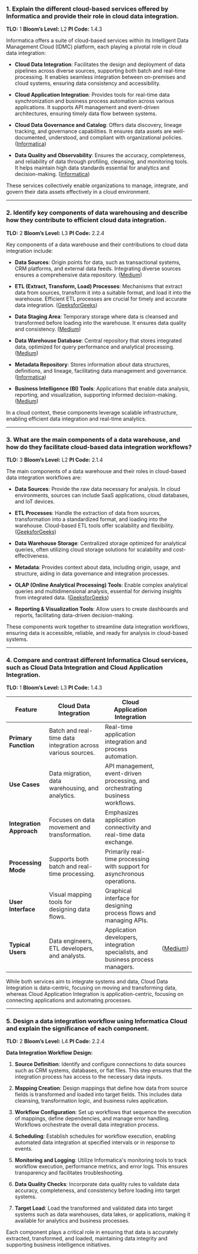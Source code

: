

### **1. Explain the different cloud-based services offered by Informatica and provide their role in cloud data integration.**

**TLO:** 1
**Bloom’s Level:** L2
**PI Code:** 1.4.3

Informatica offers a suite of cloud-based services within its Intelligent Data Management Cloud (IDMC) platform, each playing a pivotal role in cloud data integration:

* **Cloud Data Integration**: Facilitates the design and deployment of data pipelines across diverse sources, supporting both batch and real-time processing. It enables seamless integration between on-premises and cloud systems, ensuring data consistency and accessibility.&#x20;

* **Cloud Application Integration**: Provides tools for real-time data synchronization and business process automation across various applications. It supports API management and event-driven architectures, ensuring timely data flow between systems.&#x20;

* **Cloud Data Governance and Catalog**: Offers data discovery, lineage tracking, and governance capabilities. It ensures data assets are well-documented, understood, and compliant with organizational policies. ([Informatica][1])

* **Data Quality and Observability**: Ensures the accuracy, completeness, and reliability of data through profiling, cleansing, and monitoring tools. It helps maintain high data standards essential for analytics and decision-making. ([Informatica][2])

These services collectively enable organizations to manage, integrate, and govern their data assets effectively in a cloud environment.

---

### **2. Identify key components of data warehousing and describe how they contribute to efficient cloud data integration.**

**TLO:** 2
**Bloom’s Level:** L3
**PI Code:** 2.2.4

Key components of a data warehouse and their contributions to cloud data integration include:

* **Data Sources**: Origin points for data, such as transactional systems, CRM platforms, and external data feeds. Integrating diverse sources ensures a comprehensive data repository. ([Medium][3])

* **ETL (Extract, Transform, Load) Processes**: Mechanisms that extract data from sources, transform it into a suitable format, and load it into the warehouse. Efficient ETL processes are crucial for timely and accurate data integration. ([GeeksforGeeks][4])

* **Data Staging Area**: Temporary storage where data is cleansed and transformed before loading into the warehouse. It ensures data quality and consistency. ([Medium][3])

* **Data Warehouse Database**: Central repository that stores integrated data, optimized for query performance and analytical processing. ([Medium][3])

* **Metadata Repository**: Stores information about data structures, definitions, and lineage, facilitating data management and governance. ([Informatica][1])

* **Business Intelligence (BI) Tools**: Applications that enable data analysis, reporting, and visualization, supporting informed decision-making. ([Medium][3])

In a cloud context, these components leverage scalable infrastructure, enabling efficient data integration and real-time analytics.

---

### **3. What are the main components of a data warehouse, and how do they facilitate cloud-based data integration workflows?**

**TLO:** 3
**Bloom’s Level:** L2
**PI Code:** 2.1.4

The main components of a data warehouse and their roles in cloud-based data integration workflows are:

* **Data Sources**: Provide the raw data necessary for analysis. In cloud environments, sources can include SaaS applications, cloud databases, and IoT devices.&#x20;

* **ETL Processes**: Handle the extraction of data from sources, transformation into a standardized format, and loading into the warehouse. Cloud-based ETL tools offer scalability and flexibility. ([GeeksforGeeks][4])

* **Data Warehouse Storage**: Centralized storage optimized for analytical queries, often utilizing cloud storage solutions for scalability and cost-effectiveness.&#x20;

* **Metadata**: Provides context about data, including origin, usage, and structure, aiding in data governance and integration processes.&#x20;

* **OLAP (Online Analytical Processing) Tools**: Enable complex analytical queries and multidimensional analysis, essential for deriving insights from integrated data. ([GeeksforGeeks][5])

* **Reporting & Visualization Tools**: Allow users to create dashboards and reports, facilitating data-driven decision-making.&#x20;

These components work together to streamline data integration workflows, ensuring data is accessible, reliable, and ready for analysis in cloud-based systems.

---

### **4. Compare and contrast different Informatica Cloud services, such as Cloud Data Integration and Cloud Application Integration.**

**TLO:** 1
**Bloom’s Level:** L3
**PI Code:** 1.4.3

| Feature                  | Cloud Data Integration                                       | Cloud Application Integration                                                   |               |
| ------------------------ | ------------------------------------------------------------ | ------------------------------------------------------------------------------- | ------------- |
| **Primary Function**     | Batch and real-time data integration across various sources. | Real-time application integration and process automation.                       |               |
| **Use Cases**            | Data migration, data warehousing, and analytics.             | API management, event-driven processing, and orchestrating business workflows.  |               |
| **Integration Approach** | Focuses on data movement and transformation.                 | Emphasizes application connectivity and real-time data exchange.                |               |
| **Processing Mode**      | Supports both batch and real-time processing.                | Primarily real-time processing with support for asynchronous operations.        |               |
| **User Interface**       | Visual mapping tools for designing data flows.               | Graphical interface for designing process flows and managing APIs.              |               |
| **Typical Users**        | Data engineers, ETL developers, and analysts.                | Application developers, integration specialists, and business process managers. | ([Medium][3]) |

While both services aim to integrate systems and data, Cloud Data Integration is data-centric, focusing on moving and transforming data, whereas Cloud Application Integration is application-centric, focusing on connecting applications and automating processes.

---

### **5. Design a data integration workflow using Informatica Cloud and explain the significance of each component.**

**TLO:** 2
**Bloom’s Level:** L4
**PI Code:** 2.2.4

**Data Integration Workflow Design:**

1. **Source Definition**: Identify and configure connections to data sources such as CRM systems, databases, or flat files. This step ensures that the integration process has access to the necessary data inputs.

2. **Mapping Creation**: Design mappings that define how data from source fields is transformed and loaded into target fields. This includes data cleansing, transformation logic, and business rules application.

3. **Workflow Configuration**: Set up workflows that sequence the execution of mappings, define dependencies, and manage error handling. Workflows orchestrate the overall data integration process.

4. **Scheduling**: Establish schedules for workflow execution, enabling automated data integration at specified intervals or in response to events.

5. **Monitoring and Logging**: Utilize Informatica's monitoring tools to track workflow execution, performance metrics, and error logs. This ensures transparency and facilitates troubleshooting.

6. **Data Quality Checks**: Incorporate data quality rules to validate data accuracy, completeness, and consistency before loading into target systems.

7. **Target Load**: Load the transformed and validated data into target systems such as data warehouses, data lakes, or applications, making it available for analytics and business processes.

Each component plays a critical role in ensuring that data is accurately extracted, transformed, and loaded, maintaining data integrity and supporting business intelligence initiatives.


[1]: https://www.informatica.com/products/data-governance/cloud-data-governance-and-catalog.html?utm_source=chatgpt.com "Cloud Data Governance and Catalog - Informatica"
[2]: https://www.informatica.com/products/data-quality.html?utm_source=chatgpt.com "Informatica Data Quality and Observability"
[3]: https://medium.com/%40divyanshikulkarni11/understanding-the-core-components-of-a-data-warehouse-14bdc3180d68?utm_source=chatgpt.com "Understanding the Core Components of a Data Warehouse - Medium"
[4]: https://www.geeksforgeeks.org/data-warehousing/?utm_source=chatgpt.com "Data Warehousing | GeeksforGeeks"
[5]: https://www.geeksforgeeks.org/characteristics-and-functions-of-data-warehouse/?utm_source=chatgpt.com "Characteristics and Functions of Data warehouse | GeeksforGeeks"
